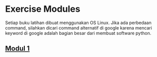 # Exercise Modules

Setiap buku latihan dibuat menggunakan OS Linux. 
Jika ada perbedaan command, silahkan dicari command alternatif di google karena mencari keyword di google adalah bagian besar dari membuat software python.

## [Modul 1](./Modul_1/README.md)